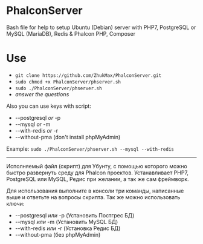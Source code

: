 # PhalconServer
Bash file for help to setup Ubuntu (Debian) server with PHP7, PostgreSQL or MySQL (MariaDB), Redis &amp; Phalcon PHP, Composer 

# Use
* `git clone https://github.com/ZhukMax/PhalconServer.git`
* `sudo chmod +x PhalconServer/phserver.sh`
* `sudo ./PhalconServer/phserver.sh`
* *answer the questions*

Also you can use keys with script:
* --postgresql *or* -p
* --mysql *or* -m
* --with-redis *or* -r
* --without-pma (don't install phpMyAdmin)

Example: `sudo ./PhalconServer/phserver.sh --mysql --with-redis`

---------------------------------------------------------------------------

Исполняемый файл (скрипт) для Убунту, с помощью которого можно быстро развернуть среду для Phalcon проектов.
Устанавливает PHP7, PostgreSQL или MySQL, Редис при желании, а так же сам фреймворк.

Для использования выполните в консоли три команды, написанные выше и ответьте на вопросы скрипта.
Так же можно использовать ключи:
* --postgresql *или* -p (Установить Постгрес БД)
* --mysql *или* -m (Установить MySQL БД)
* --with-redis *или* -r (Установка Редис БД)
* --without-pma (без phpMyAdmin)
